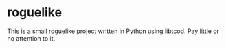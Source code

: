 # roguelike
This is a small roguelike project written in Python using libtcod. Pay little or no attention to it.
